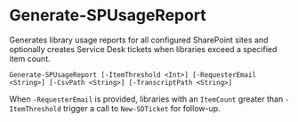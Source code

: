 # Generate-SPUsageReport

Generates library usage reports for all configured SharePoint sites and optionally creates Service Desk tickets when libraries exceed a specified item count.

```
Generate-SPUsageReport [-ItemThreshold <Int>] [-RequesterEmail <String>] [-CsvPath <String>] [-TranscriptPath <String>]
```

When `-RequesterEmail` is provided, libraries with an `ItemCount` greater than `-ItemThreshold` trigger a call to `New-SDTicket` for follow-up.
